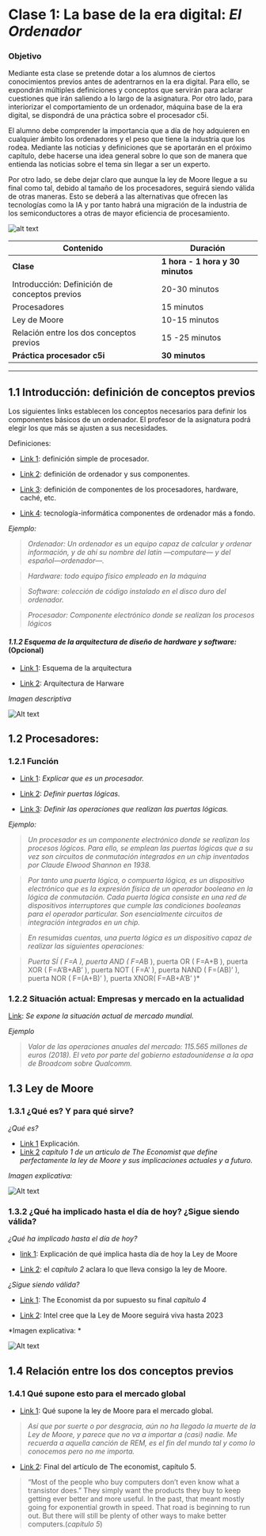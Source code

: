 # Clase 1: La base de la era digital: *El Ordenador*

### Objetivo

Mediante esta clase se pretende dotar a los alumnos de ciertos conocimientos previos antes de adentrarnos en la era digital. Para ello, se expondrán múltiples definiciones y conceptos que servirán para aclarar cuestiones que irán saliendo a lo largo de la asignatura. Por otro lado, para interiorizar el comportamiento de un ordenador, máquina base de la era digital, se dispondrá de una práctica sobre el procesador c5i.

El alumno debe comprender la importancia que a día de hoy adquieren en cualquier ámbito los ordenadores y el peso que tiene la industria que los rodea. Mediante las noticias y definiciones que se aportarán en el próximo capítulo, debe hacerse una idea general sobre lo que son de manera que entienda las noticias sobre el tema sin llegar a ser un experto.

Por otro lado, se debe dejar claro que aunque la ley de Moore llegue a su final como tal, debido al tamaño de los procesadores, seguirá siendo válida de otras maneras. Esto se deberá a las alternativas que ofrecen las tecnologías como la IA y por tanto habrá una migración de la industria de los semiconductores a otras de mayor eficiencia de procesamiento.

![alt text](Intro_ordenador.jpg)

| Contenido | Duración |
| ----- | ----- |
| **Clase** | **1 hora - 1 hora y 30 minutos** |
| Introducción: Definición de conceptos previos | 20-30 minutos |
|	Procesadores | 15 minutos |
|	Ley de Moore | 10-15 minutos |
| Relación entre los dos conceptos previos | 15 -25 minutos |
| **Práctica procesador c5i** | **30 minutos** |

***

## 1.1	Introducción: definición de conceptos previos

Los siguientes links establecen los conceptos necesarios para definir los componentes básicos de un ordenador. El profesor de la asignatura podrá elegir los que más se ajusten a sus necesidades.

Definiciones:

+ [Link 1](https://www.google.com/search?rlz=1C1CHBD_esES774ES778&ei=iLzKXNTmL4XPgweYwJPIAg&q=definci%C3%B3n+procesador&oq=definci%C3%B3n+procesador&gs_l=psy-ab.3..35i304i39i70i249j35i304i39j0i13j0i22i30l7.75188.85512..85707...0.0..1.514.4009.3j9j3j4j0j1....2..0....1..gws-wiz.......0i71j35i39j0i67j0i131j0j35i39i70i249j0i20i263j0i10j0i67i70i249j0i13i30j0i8i13i10i30j0i8i13i30.gdrVvqxmiYI): definición simple de procesador.

+ [Link 2](https://www.deordenadores.com/cuales-son-los-componentes-de-un-ordenador/): definición de ordenador y sus componentes.

+ [Link 3](https://conceptodefinicion.de/procesador/): definición de componentes de los procesadores, hardware, caché, etc.

+ [Link 4](https://tecnologia-informatica.com/componentes-de-una-computadora/): tecnología-informática componentes de ordenador más a fondo.

*Ejemplo:*

> *Ordenador: Un ordenador es un equipo capaz de calcular y ordenar información, y de ahí su nombre del latín —computare— y del español—ordenador—.*

> *Hardware: todo equipo físico empleado en la máquina*

> *Software: colección de código instalado en el disco duro del ordenador.*

> *Procesador: Componente electrónico donde se realizan los procesos lógicos*


#### *1.1.2 Esquema de la arquitectura de diseño de hardware y software:* (Opcional)

+ [Link 1](https://sites.google.com/site/yhouycsp/reflections/2-10-hardware-and-software-abstractions): Esquema de la arquitectura

+ [Link 2](https://electronics.stackexchange.com/questions/353915/what-is-the-role-of-isa-instruction-set-architecture-in-the-comp-arch-abstract): Arquitectura de Harware

*Imagen descriptiva*

![Alt text](Esquema%20Arquitectura.jpg)

## 1.2	Procesadores: 

### 1.2.1 Función

+ [Link 1](https://conceptodefinicion.de/procesador/): *Explicar que es un procesador.*

+ [Link 2](http://natypine7.files.wordpress.com/): *Definir puertas lógicas.*

+ [Link 3](https://www.etsist.upm.es/estaticos/ingeniatic/index.php/tecnologias/item/563-puertas-l%C3%B3gicas%3Ftmpl=component&print=1.html): *Definir las operaciones que realizan las puertas lógicas.*

*Ejemplo:*

> *Un procesador es un componente electrónico donde se realizan los procesos lógicos. Para ello, se emplean las puertas lógicas que a su vez son circuitos de conmutación integrados en un chip inventados por Claude Elwood Shannon en 1938.*

> *Por tanto una puerta lógica, o compuerta lógica, es un dispositivo electrónico que es la expresión física de un operador booleano en la lógica de conmutación. Cada puerta lógica consiste en una red de dispositivos interruptores que cumple las condiciones booleanas para el operador particular. Son esencialmente circuitos de integración integrados en un chip.*

> *En resumidas cuentas, una puerta lógica es un dispositivo capaz de realizar las siguientes operaciones:*

> *Puerta SÍ ( F=A ), puerta AND ( F=A*B ), puerta OR ( F=A+B ), puerta XOR ( F=A’B+AB’ ), puerta NOT ( F=A’ ), puerta NAND ( F=(AB)’ ), puerta NOR ( F=(A+B)’ ),  puerta XNOR( F=AB+A’B’ )*

### 1.2.2 Situación actual: Empresas y mercado en la actualidad

[Link](http://rsocial.expansionpro.orbyt.es/epaper/xml_epaper/Expansi%C3%B3n/23_03_2018/pla_3995_Pais_Vasco/xml_arts/art_15913300.xml?SHARE=6C23C0F29C6C4F158F7CA6264B486305B653D3AF53CFD54244B9CF7F68DE73BF14CBCE99C5EC78615BF7C9B4D7C7F90607B0FB44DE6065CB19F2D0AC7F842D244C32B6546A48F6A2C32ED77B3375B50D79C402F47193576E1367062FF0C4154A): *Se expone la situación actual de mercado mundial.*

*Ejemplo*

> *Valor de las operaciones anuales del mercado: 115.565 millones de euros (2018). El veto por parte del gobierno estadounidense a la opa de Broadcom sobre Qualcomm.*

## 1.3	Ley de Moore

### 1.3.1 ¿Qué es? Y para qué sirve?

*¿Qué es?*

+ [Link 1](https://www.profesionalreview.com/2018/04/01/que-es-la-ley-de-moore-y-para-que-sirve/) Explicación.
+ [Link 2](https://www.economist.com/technology-quarterly/2016-03-12/after-moores-law) *capítulo 1 de un articulo de The Economist que define perfectamente la ley de Moore y sus implicaciones actuales y a futuro.*

*Imagen explicativa:*

![Alt text](Moores_Law.PNG)


### 1.3.2	¿Qué ha implicado hasta el día de hoy? ¿Sigue siendo válida?

*¿Qué ha implicado hasta el día de hoy?*

+ [link 1](https://hipertextual.com/2013/11/final-ley-moore): Explicación de qué implica hasta día de hoy la Ley de Moore

+ [Link 2](https://www.economist.com/technology-quarterly/2016-03-12/after-moores-law): el *capítulo 2* aclara lo que lleva consigo la ley de Moore.

*¿Sigue siendo válida?*

+ [Link 1](https://www.economist.com/technology-quarterly/2016-03-12/after-moores-law): The Economist da por supuesto su final *capítulo 4*

+ [Link 2](http://www.expansion.com/economia-digital/innovacion/2017/07/05/5953a11c268e3e1d718b4873.html): Intel cree que la Ley de Moore seguirá viva hasta 2023

*Imagen explicativa: *

![Alt text](Faith_in_Moores_law.PNG)

## 1.4	Relación entre los dos conceptos previos

### 1.4.1 Qué supone esto para el mercado global

+ [Link 1](https://resbla.com/2016/05/31/final-la-ley-moore-ya-no-importa/): Qué supone la ley de Moore para el mercado global. 

> *Así que por suerte o por desgracia, aún no ha llegado la muerte de la Ley de Moore, y parece que no va a importar a (casi) nadie. Me recuerda a aquella canción de REM, es el fin del mundo tal y como lo conocemos pero no me importa.*

+ [Link 2](https://www.economist.com/technology-quarterly/2016-03-12/after-moores-law): Final del artículo de The economist, capítulo 5.

> “Most of the people who buy computers don’t even know what a transistor does.” They simply want the products they buy to keep getting ever better and more useful. In the past, that meant mostly going for exponential growth in speed. That road is beginning to run out. But there will still be plenty of other ways to make better computers.(*capítulo 5*)

